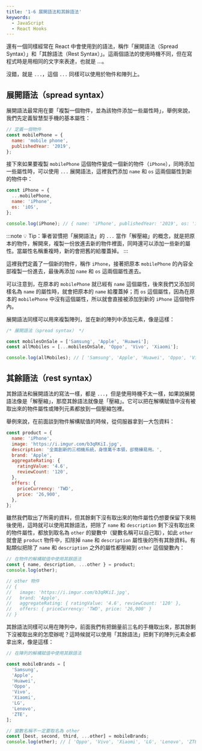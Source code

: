 ```yaml
---
title: '1-6 展開語法和其餘語法'
keywords:
  - JavaScript
  - React Hooks
---
```


還有一個同樣經常在 React 中會使用到的語法，稱作「展開語法（Spread Syntax）」和「其餘語法（Rest Syntax）」。這兩個語法的使用時機不同，但在寫程式時是用相同的文字來表達，也就是 ...。

沒錯，就是 `...`，這個 `...` 同樣可以使用於物件和陣列上。

## 展開語法（spread syntax）

展開語法最常用在要「複製一個物件，並為該物件添加一些屬性時」，舉例來說，我們先定義智慧型手機的基本屬性：

```js
// 定義一個物件
const mobilePhone = {
  name: 'mobile phone',
  publishedYear: '2019',
};
```

接下來如果要複製 `mobilePhone` 這個物件變成一個新的物件（`iPhone`），同時添加一些屬性時，可以使用 `...` 展開語法，這裡我們添加 `name` 和 `os` 這兩個屬性到新的物件中：

```js
const iPhone = {
  ...mobilePhone,
  name: 'iPhone',
  os: 'iOS',
};

console.log(iPhone); // { name: 'iPhone', publishedYear: '2019', os: 'iOS' }
```

:::note
💡 Tip：筆者習慣把「展開語法」的 `...` 當作「解壓縮」的概念，就是把原本的物件，解開來，複製一份放進去新的物件裡面，同時還可以添加一些新的屬性。當屬性名稱重複時，新的會把舊的給覆蓋掉。
:::

這裡我們定義了一個新的物件，稱作 `iPhone`，接著把原本 `mobilePhone` 的內容全部複製一份進去，最後再添加 `name` 和 `os` 這兩個屬性進去。

可以注意到，在原本的 `mobilePhone` 就已經有 `name` 這個屬性，後來我們又添加同樣名為 `name` 的屬性時，就會把原本的 `name` 給覆蓋掉；而 `os` 這個屬性，因為在原本的 `mobilePhone` 中沒有這個屬性，所以就會直接被添加到新的 `iPhone` 這個物件內。

展開語法同樣可以用來複製陣列，並在新的陣列中添加元素，像是這樣：

```js
/* 展開語法（spread syntax） */

const mobilesOnSale = ['Samsung', 'Apple', 'Huawei'];
const allMobiles = [...mobilesOnSale, 'Oppo', 'Vivo', 'Xiaomi'];

console.log(allMobiles); // [ 'Samsung', 'Apple', 'Huawei', 'Oppo', 'Vivo', 'Xiaomi' ]
```

## 其餘語法（rest syntax）

其餘語法和展開語法的寫法一樣，都是 `...`，但是使用時機不太一樣，如果說展開語法像是「解壓縮」，那麼其餘語法就像是「壓縮」。它可以把在解構賦值中沒有被取出來的物件屬性或陣列元素都放到一個壓縮包裡。

舉例來說，在前面談到物件解構賦值的時候，從伺服器拿到一大包資料：

```js
const product = {
  name: 'iPhone',
  image: 'https://i.imgur.com/b3qRKiI.jpg',
  description: '全面創新的三相機系統，身懷萬千本領，卻簡練易用。',
  brand: 'Apple',
  aggregateRating: {
    ratingValue: '4.6',
    reviewCount: '120',
  },
  offers: {
    priceCurrency: 'TWD',
    price: '26,900',
  },
};
```

雖然我們取出了所需的資料，但其餘剩下沒有取出來的物件屬性仍想要保留下來稍後使用，這時就可以使用其餘語法，把除了 `name` 和 `description` 剩下沒有取出來的物件屬性，都放到取名為 `other` 的變數中（變數名稱可以自己取），如此 `other` 就會是 `product` 物件中，扣除掉 `name` 和 `description` 屬性後的所有其餘資料。有點類似把除了 `name` 和 `description` 之外的屬性都壓縮到 `other` 這個變數內：

```js
// 在物件的解構賦值中使用其餘語法
const { name, description, ...other } = product;
console.log(other);

// other 物件
// {
//   image: 'https://i.imgur.com/b3qRKiI.jpg',
//   brand: 'Apple',
//   aggregateRating: { ratingValue: '4.6', reviewCount: '120' },
//   offers: { priceCurrency: 'TWD', price: '26,900' }
// }
```

其餘語法同樣可以用在陣列中，前面我們有把銷量前三名的手機取出來，那其餘剩下沒被取出來的怎麼辦呢？這時候就可以使用「其餘語法」把剩下的陣列元素全都拿出來，像是這樣：

```js
// 在陣列的解構賦值中使用其餘語法

const mobileBrands = [
  'Samsung',
  'Apple',
  'Huawei',
  'Oppo',
  'Vivo',
  'Xiaomi',
  'LG',
  'Lenovo',
  'ZTE',
];

// 變數名稱不一定要取名為 other
const [best, second, third, ...other] = mobileBrands;
console.log(other); // [ 'Oppo', 'Vivo', 'Xiaomi', 'LG', 'Lenovo', 'ZTE' ]
```
